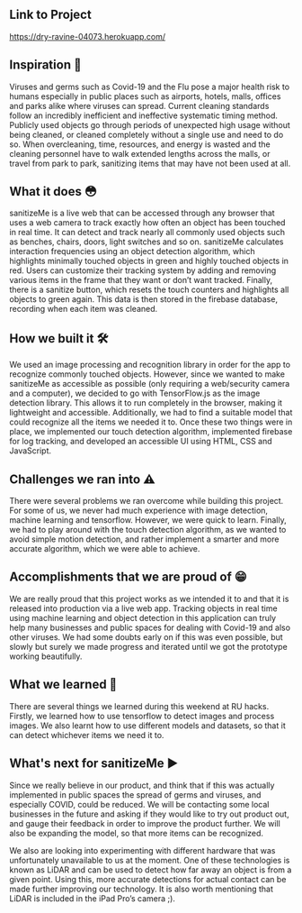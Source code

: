 ## Link to Project

https://dry-ravine-04073.herokuapp.com/

## Inspiration 💭
Viruses and germs such as Covid-19 and the Flu pose a major health risk to humans especially in public places such as airports, hotels, malls, offices and parks alike where viruses can spread. Current cleaning standards follow an incredibly inefficient and ineffective systematic timing method. Publicly used objects go through periods of unexpected high usage without being cleaned, or cleaned completely without a single use and need to do so. When overcleaning, time, resources, and energy is wasted and the cleaning personnel have to walk extended lengths across the malls, or travel from park to park, sanitizing items that may have not been used at all.

## What it does 😳
sanitizeMe is a live web that can be accessed through any browser that uses a web camera to track exactly how often an object has been touched in real time. It can detect and track nearly all commonly used objects such as benches, chairs, doors, light switches and so on. sanitizeMe calculates interaction frequencies using an object detection algorithm, which highlights minimally touched objects in green and highly touched objects in red. Users can customize their tracking system by adding and removing various items in the frame that they want or don’t want tracked. Finally, there is a sanitize button, which resets the touch counters and highlights all objects to green again. This data is then stored in the firebase database, recording when each item was cleaned.

## How we built it 🛠️
We used an image processing and recognition library in order for the app to recognize commonly touched objects. However, since we wanted to make sanitizeMe as accessible as possible (only requiring a web/security camera and a computer), we decided to go with TensorFlow.js as the image detection library. This allows it to run completely in the browser, making it lightweight and accessible. Additionally, we had to find a suitable model that could recognize all the items we needed it to. Once these two things were in place, we implemented our touch detection algorithm, implemented firebase for log tracking, and developed an accessible UI using HTML, CSS and JavaScript.

## Challenges we ran into ⚠️
There were several problems we ran overcome while building this project. For some of us, we never had much experience with image detection, machine learning and tensorflow. However, we were quick to learn. Finally, we had to play around with the touch detection algorithm, as we wanted to avoid simple motion detection, and rather implement a smarter and more accurate algorithm, which we were able to achieve.

## Accomplishments that we are proud of 😁
We are really proud that this project works as we intended it to and that it is released into production via a live web app. Tracking objects in real time using machine learning and object detection in this application can truly help many businesses and public spaces for dealing with Covid-19 and also other viruses. We had some doubts early on if this was even possible, but slowly but surely we made progress and iterated until we got the prototype working beautifully.

## What we learned 🧠
There are several things we learned during this weekend at RU hacks. Firstly, we learned how to use tensorflow to detect images and process images. We also learnt how to use different models and datasets, so that it can detect whichever items we need it to.

## What's next for sanitizeMe ▶️
Since we really believe in our product, and think that if this was actually implemented in public spaces the spread of germs and viruses, and especially COVID, could be reduced. We will be contacting some local businesses in the future and asking if they would like to try out product out, and gauge their feedback in order to improve the product further. We will also be expanding the model, so that more items can be recognized.

We also are looking into experimenting with different hardware that was unfortunately unavailable to us at the moment. One of these technologies is known as LiDAR and can be used to detect how far away an object is from a given point. Using this, more accurate detections for actual contact can be made further improving our technology. It is also worth mentioning that LiDAR is included in the iPad Pro’s camera ;).
